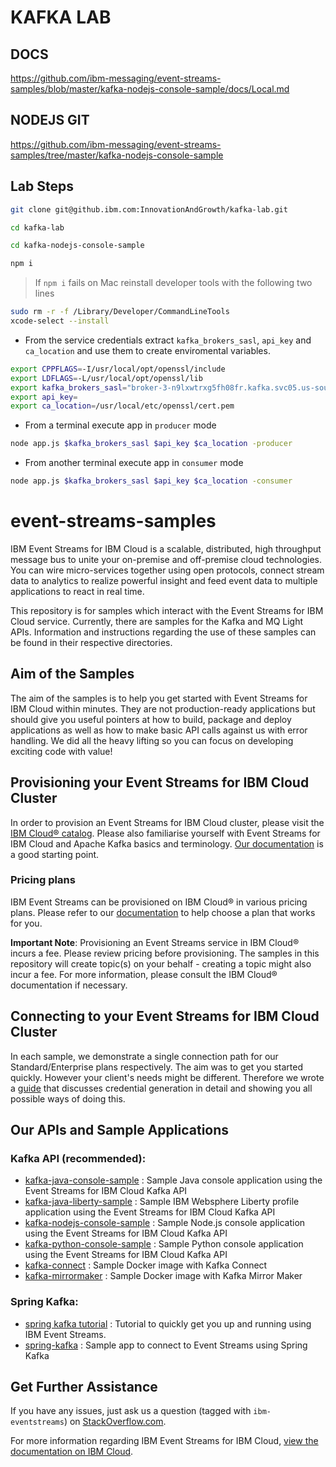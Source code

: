 # KAFKA LAB

## DOCS

https://github.com/ibm-messaging/event-streams-samples/blob/master/kafka-nodejs-console-sample/docs/Local.md

## NODEJS GIT

https://github.com/ibm-messaging/event-streams-samples/tree/master/kafka-nodejs-console-sample

## Lab Steps

```bash
git clone git@github.ibm.com:InnovationAndGrowth/kafka-lab.git
```

```bash
cd kafka-lab
```

```bash
cd kafka-nodejs-console-sample
```

```bash
npm i
```

> If `npm i` fails on Mac reinstall developer tools with the following two lines

```bash
sudo rm -r -f /Library/Developer/CommandLineTools
xcode-select --install
```

- From the service credentials extract `kafka_brokers_sasl`, `api_key` and `ca_location` and use them to create enviromental variables.

```bash
export CPPFLAGS=-I/usr/local/opt/openssl/include
export LDFLAGS=-L/usr/local/opt/openssl/lib
export kafka_brokers_sasl="broker-3-n9lxwtrxg5fh08fr.kafka.svc05.us-south.eventstreams.cloud.ibm.com:9093","broker-1-n9lxwtrxg5fh08fr.kafka.svc05.us-south.eventstreams.cloud.ibm.com:9093","broker-0-n9lxwtrxg5fh08fr.kafka.svc05.us-south.eventstreams.cloud.ibm.com:9093","broker-5-n9lxwtrxg5fh08fr.kafka.svc05.us-south.eventstreams.cloud.ibm.com:9093","broker-4-n9lxwtrxg5fh08fr.kafka.svc05.us-south.eventstreams.cloud.ibm.com:9093","broker-2-n9lxwtrxg5fh08fr.kafka.svc05.us-south.eventstreams.cloud.ibm.com:9093"
export api_key=
export ca_location=/usr/local/etc/openssl/cert.pem
```

- From a terminal execute app in `producer` mode

```bash
node app.js $kafka_brokers_sasl $api_key $ca_location -producer
```

- From another terminal execute app in `consumer` mode

```bash
node app.js $kafka_brokers_sasl $api_key $ca_location -consumer
```

# event-streams-samples

IBM Event Streams for IBM Cloud is a scalable, distributed, high throughput message bus to unite your on-premise and off-premise cloud technologies. You can wire micro-services together using open protocols, connect stream data to analytics to realize powerful insight and feed event data to multiple applications to react in real time.

This repository is for samples which interact with the Event Streams for IBM Cloud service.
Currently, there are samples for the Kafka and MQ Light APIs.
Information and instructions regarding the use of these samples can be found in their respective directories.

## Aim of the Samples

The aim of the samples is to help you get started with Event Streams for IBM Cloud within minutes. They are not production-ready applications but should give you useful pointers at how to build, package and deploy applications as well as how to make basic API calls against us with error handling. We did all the heavy lifting so you can focus on developing exciting code with value!

## Provisioning your Event Streams for IBM Cloud Cluster

In order to provision an Event Streams for IBM Cloud cluster, please visit the [IBM Cloud® catalog](https://cloud.ibm.com/catalog/). Please also familiarise yourself with Event Streams for IBM Cloud and Apache Kafka basics and terminology. [Our documentation](https://cloud.ibm.com/docs/services/EventStreams?topic=eventstreams-getting_started) is a good starting point.

### Pricing plans

IBM Event Streams can be provisioned on IBM Cloud® in various pricing plans. Please refer to our [documentation](https://cloud.ibm.com/docs/services/EventStreams?topic=eventstreams-plan_choose#plan_choose) to help choose a plan that works for you.

**Important Note**: Provisioning an Event Streams service in IBM Cloud® incurs a fee. Please review pricing before provisioning. The samples in this repository will create topic(s) on your behalf - creating a topic might also incur a fee. For more information, please consult the IBM Cloud® documentation if necessary.

## Connecting to your Event Streams for IBM Cloud Cluster

In each sample, we demonstrate a single connection path for our Standard/Enterprise plans respectively. The aim was to get you started quickly. However your client's needs might be different. Therefore we wrote a [guide](https://cloud.ibm.com/docs/services/EventStreams?topic=eventstreams-connecting#connecting) that discusses credential generation in detail and showing you all possible ways of doing this.

## Our APIs and Sample Applications

### Kafka API (recommended):

- [kafka-java-console-sample](/kafka-java-console-sample/README.md) : Sample Java console application using the Event Streams for IBM Cloud Kafka API
- [kafka-java-liberty-sample](/kafka-java-liberty-sample/README.md) : Sample IBM Websphere Liberty profile application using the Event Streams for IBM Cloud Kafka API
- [kafka-nodejs-console-sample](kafka-nodejs-console-sample/README.md) : Sample Node.js console application using the Event Streams for IBM Cloud Kafka API
- [kafka-python-console-sample](/kafka-python-console-sample/README.md) : Sample Python console application using the Event Streams for IBM Cloud Kafka API
- [kafka-connect](/kafka-connect/README.md) : Sample Docker image with Kafka Connect
- [kafka-mirrormaker](/kafka-mirrormaker/README.md) : Sample Docker image with Kafka Mirror Maker

### Spring Kafka:

- [spring kafka tutorial](https://developer.ibm.com/tutorials/use-spring-kafka-to-access-an-event-streams-service/) : Tutorial to quickly get you up and running using IBM Event Streams.
- [spring-kafka](https://github.com/wkorando/event-stream-kafka) : Sample app to connect to Event Streams using Spring Kafka

## Get Further Assistance

If you have any issues, just ask us a question (tagged with `ibm-eventstreams`) on [StackOverflow.com](http://stackoverflow.com/questions/tagged/ibm-eventstreams).

For more information regarding IBM Event Streams for IBM Cloud, [view the documentation on IBM Cloud](https://cloud.ibm.com/docs/services/EventStreams?topic=eventstreams-getting_started).

```

```
